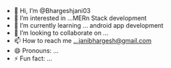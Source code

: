 - 👋 Hi, I’m @Bhargeshjani03
- 👀 I’m interested in ...MERn Stack development
- 🌱 I’m currently learning ... android app development
- 💞️ I’m looking to collaborate on ...
- 📫 How to reach me ...janibhargesh@gmail.com
- 😄 Pronouns: ...
- ⚡ Fun fact: ...

<!---
Bhargeshjani03/Bhargeshjani03 is a ✨ special ✨ repository because its `README.md` (this file) appears on your GitHub profile.
You can click the Preview link to take a look at your changes.
--->
